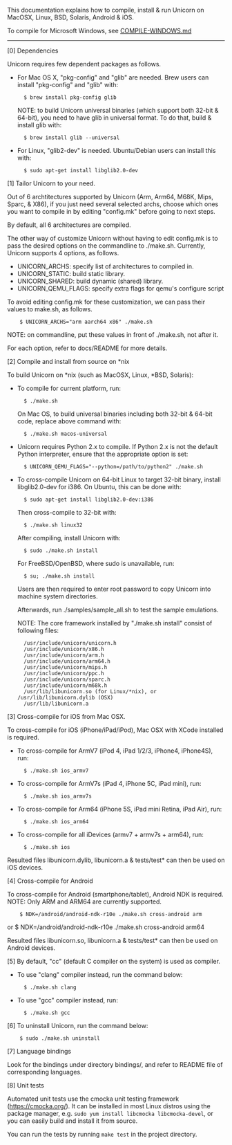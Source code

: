 This documentation explains how to compile, install & run Unicorn on MacOSX,
Linux, BSD, Solaris, Android & iOS.

To compile for Microsoft Windows, see [COMPILE-WINDOWS.md](COMPILE-WINDOWS.md)

----


[0] Dependencies

Unicorn requires few dependent packages as follows.

- For Mac OS X, "pkg-config" and "glib" are needed.
  Brew users can install "pkg-config" and "glib" with:

        $ brew install pkg-config glib

  NOTE: to build Unicorn universal binaries (which support both 32-bit &
  64-bit), you need to have glib in universal format. To do that, build &
  install glib with:

        $ brew install glib --universal

- For Linux, "glib2-dev" is needed.
  Ubuntu/Debian users can install this with:

        $ sudo apt-get install libglib2.0-dev



[1] Tailor Unicorn to your need.

Out of 6 archtitectures supported by Unicorn (Arm, Arm64, M68K, Mips, Sparc,
& X86), if you just need several selected archs, choose which ones you want
to compile in by editing "config.mk" before going to next steps.

By default, all 6 architectures are compiled.

The other way of customize Unicorn without having to edit config.mk is to
pass the desired options on the commandline to ./make.sh. Currently,
Unicorn supports 4 options, as follows.

  - UNICORN_ARCHS: specify list of architectures to compiled in.
  - UNICORN_STATIC: build static library.
  - UNICORN_SHARED: build dynamic (shared) library.
  - UNICORN_QEMU_FLAGS: specify extra flags for qemu's configure script

To avoid editing config.mk for these customization, we can pass their values to
make.sh, as follows.

        $ UNICORN_ARCHS="arm aarch64 x86" ./make.sh

NOTE: on commandline, put these values in front of ./make.sh, not after it.

For each option, refer to docs/README for more details.



[2] Compile and install from source on *nix

To build Unicorn on *nix (such as MacOSX, Linux, *BSD, Solaris):

- To compile for current platform, run:

        $ ./make.sh

  On Mac OS, to build universal binaries including both 32-bit & 64-bit code,
  replace above command with:

        $ ./make.sh macos-universal

- Unicorn requires Python 2.x to compile. If Python 2.x is not the default
    Python interpreter, ensure that the appropriate option is set:

        $ UNICORN_QEMU_FLAGS="--python=/path/to/python2" ./make.sh

- To cross-compile Unicorn on 64-bit Linux to target 32-bit binary, install
  libglib2.0-dev for i386. On Ubuntu, this can be done with:

        $ sudo apt-get install libglib2.0-dev:i386

  Then cross-compile to 32-bit with:

        $ ./make.sh linux32

  After compiling, install Unicorn with:

        $ sudo ./make.sh install

  For FreeBSD/OpenBSD, where sudo is unavailable, run:

        $ su; ./make.sh install

  Users are then required to enter root password to copy Unicorn into machine
  system directories.

  Afterwards, run ./samples/sample_all.sh to test the sample emulations.


  NOTE: The core framework installed by "./make.sh install" consist of
  following files:

        /usr/include/unicorn/unicorn.h
        /usr/include/unicorn/x86.h
        /usr/include/unicorn/arm.h
        /usr/include/unicorn/arm64.h
        /usr/include/unicorn/mips.h
        /usr/include/unicorn/ppc.h
        /usr/include/unicorn/sparc.h
        /usr/include/unicorn/m68k.h
        /usr/lib/libunicorn.so (for Linux/*nix), or /usr/lib/libunicorn.dylib (OSX)
        /usr/lib/libunicorn.a



[3] Cross-compile for iOS from Mac OSX.

To cross-compile for iOS (iPhone/iPad/iPod), Mac OSX with XCode installed is required.

- To cross-compile for ArmV7 (iPod 4, iPad 1/2/3, iPhone4, iPhone4S), run:

        $ ./make.sh ios_armv7

- To cross-compile for ArmV7s (iPad 4, iPhone 5C, iPad mini), run:

        $ ./make.sh ios_armv7s

- To cross-compile for Arm64 (iPhone 5S, iPad mini Retina, iPad Air), run:

        $ ./make.sh ios_arm64

- To cross-compile for all iDevices (armv7 + armv7s + arm64), run:

        $ ./make.sh ios

Resulted files libunicorn.dylib, libunicorn.a & tests/test* can then
be used on iOS devices.



[4] Cross-compile for Android

To cross-compile for Android (smartphone/tablet), Android NDK is required.
NOTE: Only ARM and ARM64 are currently supported.

        $ NDK=/android/android-ndk-r10e ./make.sh cross-android arm
or
        $ NDK=/android/android-ndk-r10e ./make.sh cross-android arm64

Resulted files libunicorn.so, libunicorn.a & tests/test* can then
be used on Android devices.



[5] By default, "cc" (default C compiler on the system) is used as compiler.

- To use "clang" compiler instead, run the command below:

        $ ./make.sh clang

- To use "gcc" compiler instead, run:

        $ ./make.sh gcc



[6] To uninstall Unicorn, run the command below:

        $ sudo ./make.sh uninstall



[7] Language bindings

Look for the bindings under directory bindings/, and refer to README file
of corresponding languages.



[8] Unit tests

Automated unit tests use the cmocka unit testing framework (https://cmocka.org/).
It can be installed in most Linux distros using the package manager, e.g.
`sudo yum install libcmocka libcmocka-devel`, or you can easily build and install it from source.

You can run the tests by running `make test` in the project directory.
